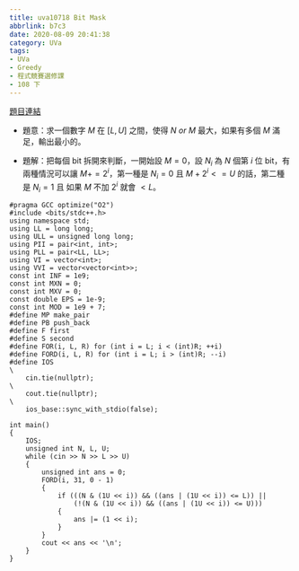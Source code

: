 ```yaml
---
title: uva10718 Bit Mask
abbrlink: b7c3
date: 2020-08-09 20:41:38
category: UVa
tags:
- UVa
- Greedy
- 程式競賽選修課
- 108 下
---
```

[題目連結](https://onlinejudge.org/index.php?option=com_onlinejudge&Itemid=8&page=show_problem&problem=1659)
* 題意：求一個數字 $M$ 在 $[L,U]$ 之間，使得 $N\ or\ M$ 最大，如果有多個 $M$ 滿足，輸出最小的。
<!-- more -->
* 題解：把每個 bit 拆開來判斷，一開始設 $M=0$，設 $N_i$ 為 $N$ 個第 $i$ 位 bit，有兩種情況可以讓 $M+=2^i$，第一種是 $N_i=0$ 且 $M+2^i<=U$ 的話，第二種是 $N_i=1$ 且 如果 $M$ 不加 $2^i$ 就會 $<L$。
```cpp=
#pragma GCC optimize("O2")
#include <bits/stdc++.h>
using namespace std;
using LL = long long;
using ULL = unsigned long long;
using PII = pair<int, int>;
using PLL = pair<LL, LL>;
using VI = vector<int>;
using VVI = vector<vector<int>>;
const int INF = 1e9;
const int MXN = 0;
const int MXV = 0;
const double EPS = 1e-9;
const int MOD = 1e9 + 7;
#define MP make_pair
#define PB push_back
#define F first
#define S second
#define FOR(i, L, R) for (int i = L; i < (int)R; ++i)
#define FORD(i, L, R) for (int i = L; i > (int)R; --i)
#define IOS                                                                    \
    cin.tie(nullptr);                                                          \
    cout.tie(nullptr);                                                         \
    ios_base::sync_with_stdio(false);

int main()
{
    IOS;
    unsigned int N, L, U;
    while (cin >> N >> L >> U)
    {
        unsigned int ans = 0;
        FORD(i, 31, 0 - 1)
        {
            if (((N & (1U << i)) && ((ans | (1U << i)) <= L)) ||
                (!(N & (1U << i)) && ((ans | (1U << i)) <= U)))
            {
                ans |= (1 << i);
            }
        }
        cout << ans << '\n';
    }
}
```